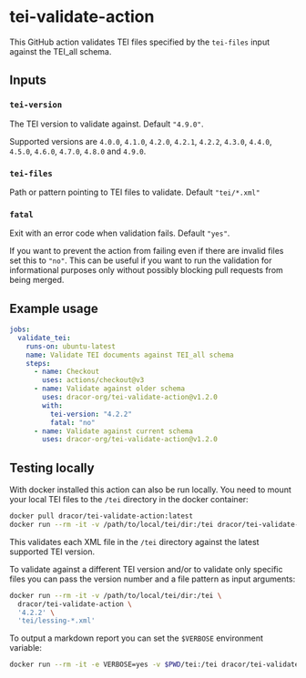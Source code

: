 # tei-validate-action

This GitHub action validates TEI files specified by the `tei-files` input
against the TEI_all schema.

## Inputs

### `tei-version`

The TEI version to validate against. Default `"4.9.0"`.

Supported versions are `4.0.0`, `4.1.0`, `4.2.0`, `4.2.1`, `4.2.2`, `4.3.0`,
`4.4.0`, `4.5.0`, `4.6.0`, `4.7.0`, `4.8.0` and `4.9.0`.

### `tei-files`

Path or pattern pointing to TEI files to validate. Default `"tei/*.xml"`

### `fatal`

Exit with an error code when validation fails. Default `"yes"`.

If you want to prevent the action from failing even if there are invalid files
set this to `"no"`. This can be useful if you want to run the validation for
informational purposes only without possibly blocking pull requests from being
merged.

## Example usage

```yaml
jobs:
  validate_tei:
    runs-on: ubuntu-latest
    name: Validate TEI documents against TEI_all schema
    steps:
      - name: Checkout
        uses: actions/checkout@v3
      - name: Validate against older schema
        uses: dracor-org/tei-validate-action@v1.2.0
        with:
          tei-version: "4.2.2"
          fatal: "no"
      - name: Validate against current schema
        uses: dracor-org/tei-validate-action@v1.2.0
```

## Testing locally

With docker installed this action can also be run locally. You need to mount
your local TEI files to the `/tei` directory in the docker container:

```sh
docker pull dracor/tei-validate-action:latest
docker run --rm -it -v /path/to/local/tei/dir:/tei dracor/tei-validate-action
```

This validates each XML file in the `/tei` directory against the latest
supported TEI version.

To validate against a different TEI version and/or to validate only specific
files you can pass the version number and a file pattern as input arguments:

```sh
docker run --rm -it -v /path/to/local/tei/dir:/tei \
  dracor/tei-validate-action \
  '4.2.2' \
  'tei/lessing-*.xml'
```

To output a markdown report you can set the `$VERBOSE` environment variable:

```sh
docker run --rm -it -e VERBOSE=yes -v $PWD/tei:/tei dracor/tei-validate-action
```
